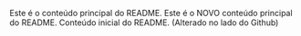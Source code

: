Este é o conteúdo principal do README.
Este é o NOVO conteúdo principal do README.
Conteúdo inicial do README. (Alterado no lado do Github)
